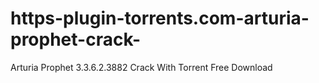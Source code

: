 # https-plugin-torrents.com-arturia-prophet-crack-
Arturia Prophet 3.3.6.2.3882 Crack With Torrent Free Download
